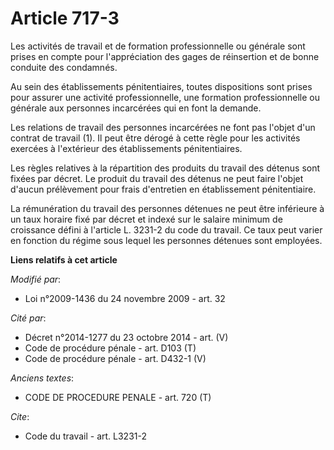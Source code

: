 # Article 717-3

Les activités de travail et de formation professionnelle ou générale sont prises en compte pour l'appréciation des gages de
réinsertion et de bonne conduite des condamnés. 

Au sein des établissements pénitentiaires, toutes dispositions sont prises pour assurer une activité professionnelle, une
formation professionnelle ou générale aux personnes incarcérées qui en font la demande. 

Les relations de travail des personnes incarcérées ne font pas l'objet d'un contrat de travail (1). Il peut être dérogé à
cette règle pour les activités exercées à l'extérieur des établissements pénitentiaires. 

Les règles relatives à la répartition des produits du travail des détenus sont fixées par décret. Le produit du travail des
détenus ne peut faire l'objet d'aucun prélèvement pour frais d'entretien en établissement pénitentiaire. 

La rémunération du travail des personnes détenues ne peut être inférieure à un taux horaire fixé par décret et indexé sur le
salaire minimum de croissance défini à l'article L. 3231-2 du code du travail. Ce taux peut varier en fonction du régime sous
lequel les personnes détenues sont employées.

**Liens relatifs à cet article**

_Modifié par_:

  - Loi n°2009-1436 du 24 novembre 2009 - art. 32

_Cité par_:

  - Décret n°2014-1277 du 23 octobre 2014 - art. (V)
  - Code de procédure pénale - art. D103 (T)
  - Code de procédure pénale - art. D432-1 (V)

_Anciens textes_:

  - CODE DE PROCEDURE PENALE - art. 720 (T)

_Cite_:

  - Code du travail - art. L3231-2
